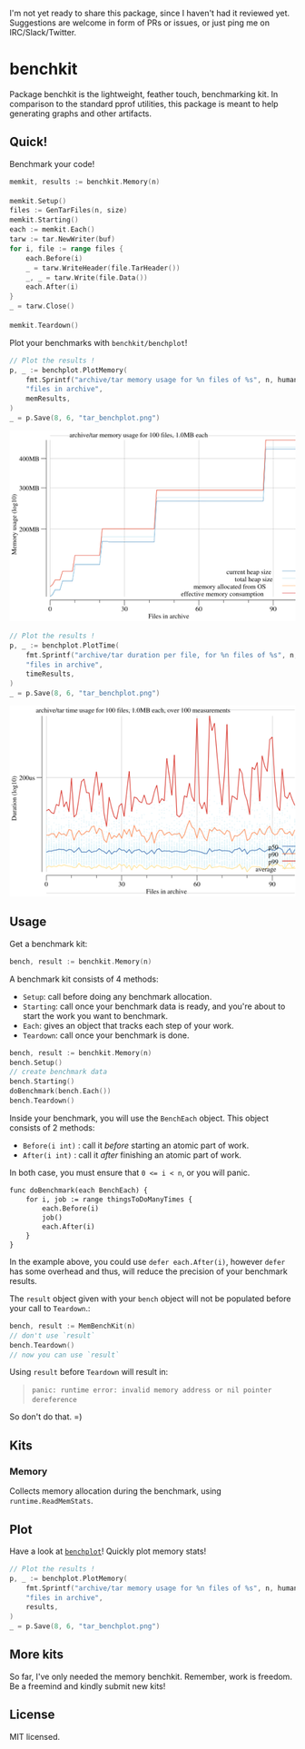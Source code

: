 I'm not yet ready to share this package, since I haven't had it reviewed yet. Suggestions are welcome in form of PRs or issues, or just ping me on IRC/Slack/Twitter.

# benchkit

Package benchkit is the lightweight, feather touch, benchmarking kit.
In comparison to the standard pprof utilities, this package is meant to
help generating graphs and other artifacts.

## Quick!

Benchmark your code!

```go
memkit, results := benchkit.Memory(n)

memkit.Setup()
files := GenTarFiles(n, size)
memkit.Starting()
each := memkit.Each()
tarw := tar.NewWriter(buf)
for i, file := range files {
    each.Before(i)
    _ = tarw.WriteHeader(file.TarHeader())
    _, _ = tarw.Write(file.Data())
    each.After(i)
}
_ = tarw.Close()

memkit.Teardown()
```

Plot your benchmarks with `benchkit/benchplot`!

```go
// Plot the results !
p, _ := benchplot.PlotMemory(
    fmt.Sprintf("archive/tar memory usage for %n files of %s", n, humanize.Bytes(uint64(size))),
    "files in archive",
    memResults,
)
_ = p.Save(8, 6, "tar_benchplot.png")
```

![Example memory plot](example_memplot.png)


```go
// Plot the results !
p, _ := benchplot.PlotTime(
    fmt.Sprintf("archive/tar duration per file, for %n files of %s", n, humanize.Bytes(uint64(size))),
    "files in archive",
    timeResults,
)
_ = p.Save(8, 6, "tar_benchplot.png")
```

![Example time plot](example_timeplot.png)


## Usage

Get a benchmark kit:

```go
bench, result := benchkit.Memory(n)
```

A benchmark kit consists of 4 methods:

* `Setup`: call before doing any benchmark allocation.
* `Starting`: call once your benchmark data is ready, and you're about to start the work you want to benchmark.
* `Each`: gives an object that tracks each step of your work.
* `Teardown`: call once your benchmark is done.

```go
bench, result := benchkit.Memory(n)
bench.Setup()
// create benchmark data
bench.Starting()
doBenchmark(bench.Each())
bench.Teardown()
```

Inside your benchmark, you will use the `BenchEach` object. This object
consists of 2 methods:

* `Before(i int)` : call it _before_ starting an atomic part of work.
* `After(i int)` : call it _after_ finishing an atomic part of work.

In both case, you must ensure that `0 <= i < n`, or you will panic.

```
func doBenchmark(each BenchEach) {
    for i, job := range thingsToDoManyTimes {
        each.Before(i)
        job()
        each.After(i)
    }
}
```

In the example above, you could use `defer each.After(i)`, however `defer` has some
overhead and thus, will reduce the precision of your benchmark results.

The `result` object given with your `bench` object will not be
populated before your call to `Teardown`.:

```go
bench, result := MemBenchKit(n)
// don't use `result`
bench.Teardown()
// now you can use `result`
```

Using `result` before `Teardown` will result in:

> `panic: runtime error: invalid memory address or nil pointer dereference`

So don't do that. =)

## Kits

### Memory

Collects memory allocation during the benchmark, using `runtime.ReadMemStats`.

## Plot

Have a look at [`benchplot`](benchplot/)! Quickly plot memory stats!

```go
// Plot the results !
p, _ := benchplot.PlotMemory(
    fmt.Sprintf("archive/tar memory usage for %n files of %s", n, humanize.Bytes(uint64(size))),
    "files in archive",
    results,
)
_ = p.Save(8, 6, "tar_benchplot.png")
```

## More kits

So far, I've only needed the memory benchkit. Remember, work is freedom.
Be a freemind and kindly submit new kits!

## License

MIT licensed.
